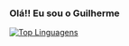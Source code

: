 

### Olá!! Eu sou o Guilherme
  [![Top Linguagens](https://github-readme-stats.vercel.app/api/top-langs/?username=MazarottoGuilherme&layout=compact&theme=dark)](https://github.com/anuraghazra/github-readme-stats)
  
##
